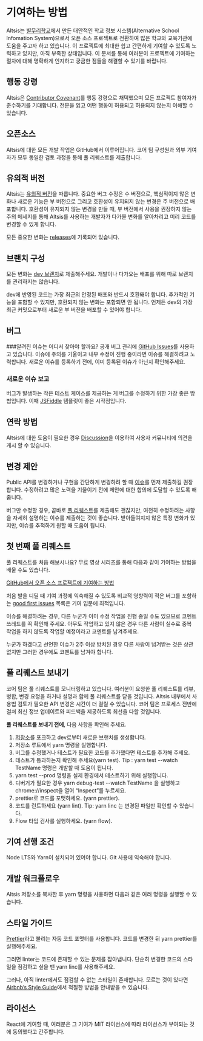 # 기여하는 방법
Altsis는 [별무리학교](http://bmrschool.net)에서 만든 대안적인 학교 정보 시스템(Alternative School Infomation System)으로서 오픈 소스 프로젝트로 전환하여 많은 학교와 교육기관에 도움을 주고자 하고 있습니다. 이 프로젝트에 최대한 쉽고 간편하게 기여할 수 있도록 노력하고 있지만, 아직 부족한 상태입니다. 이 문서를 통해 여러분이 프로젝트에 기여하는 절차에 대해 명확하게 인지하고 궁금한 점들을 해결할 수 있기를 바랍니다.

## 행동 강령
Altsis은 [Contributor Covenant](https://github.com/bmrdevteam/school-information-system/blob/document/CONTRIBUTOR_COVENANT.md)를 행동 강령으로 채택했으며 모든 프로젝트 참여자가 준수하기를 기대합니다. 전문을 읽고 어떤 행동이 허용되고 허용되지 않는지 이해할 수 있습니다.

## 오픈소스
Altsis에 대한 모든 개발 작업은 GitHub에서 이루어집니다. 코어 팀 구성원과 외부 기여자가 모두 동일한 검토 과정을 통해 풀 리퀘스트를 제출합니다.

## 유의적 버전
Altsis는 [유의적 버전](https://semver.org/lang/ko/)을 따릅니다. 중요한 버그 수정은 수 버전으로, 핵심적이지 않은 변화나 새로운 기능은 부 버전으로 그리고 호환성이 유지되지 않는 변경은 주 버전으로 배포합니다. 호환성이 유지되지 않는 변경을 만들 때, 부 버전에서 사용을 권장하지 않는 주의 메세지를 통해 Altsis를 사용하는 개발자가 다가올 변화를 알아차리고 미리 코드를 변경할 수 있게 합니다.

모든 중요한 변화는 [releases](https://github.com/bmrdevteam/school-information-system/releases)에 기록되어 있습니다.

## 브랜치 구성
모든 변화는 [dev 브랜치](https://github.com/bmrdevteam/school-information-system/tree/dev)로 제출해주세요. 개발이나 다가오는 배포를 위해 따로 브랜치를 관리하지는 않습니다.

dev에 반영된 코드는 가장 최근의 안정된 배포와 반드시 호환돼야 합니다. 추가적인 기능을 포함할 수 있지만, 호환되지 않는 변화는 포함되면 안 됩니다. 언제든 dev의 가장 최근 커밋으로부터 새로운 부 버전을 배포할 수 있어야 합니다.

## 버그
###알려진 이슈는 어디서 찾아야 할까요?
공개 버그 관리에 [GitHub Issues](https://github.com/bmrdevteam/school-information-system/issues)를 사용하고 있습니다. 이슈에 주의를 기울이고 내부 수정이 진행 중이라면 이슈를 해결하려고 노력합니다. 새로운 이슈를 등록하기 전에, 이미 등록된 이슈가 아닌지 확인해주세요.

### 새로운 이슈 보고
버그가 발생하는 작은 테스트 케이스를 제공하는 게 버그를 수정하기 위한 가장 좋은 방법입니다. 이때 [JSFiddle](https://jsfiddle.net/) 템플릿이 좋은 시작점입니다.

## 연락 방법
Altsis에 대한 도움이 필요한 경우 [Discussion](https://github.com/bmrdevteam/school-information-system/discussions)을 이용하여 사용자 커뮤니티에 의견을 게시 할 수 있습니다.

## 변경 제안
Public API를 변경하거나 구현을 간단하게 변경하려 할 때 [이슈](https://github.com/bmrdevteam/school-information-system/issues)를 먼저 제출하길 권장합니다. 수정하려고 많은 노력을 기울이기 전에 제안에 대한 합의에 도달할 수 있도록 해줍니다.

버그만 수정할 경우, 곧바로 [풀 리퀘스트](https://github.com/bmrdevteam/school-information-system/pulls)를 제출해도 괜찮지만, 여전히 수정하려는 사항을 자세히 설명하는 이슈를 제출하는 것이 좋습니다. 받아들여지지 않은 특정 변화가 있지만, 이슈를 추적하기 원할 때 도움이 됩니다.

## 첫 번째 풀 리퀘스트
풀 리퀘스트를 처음 해보시나요? 무료 영상 시리즈를 통해 다음과 같이 기여하는 방법을 배울 수도 있습니다.

[GitHub에서 오픈 소스 프로젝트에 기여하는 방법](https://egghead.io/courses/how-to-contribute-to-an-open-source-project-on-github)

처음 발을 디딜 때 기여 과정에 익숙해질 수 있도록 비교적 영향력이 적은 버그를 포함하는 [good first issues](https://github.com/facebook/react/issues?q=is:open+is:issue+label:%22good+first+issue%22) 목록은 기여 입문에 최적입니다.

이슈를 해결하려는 경우, 다른 누군가 이미 수정 작업을 진행 중일 수도 있으므로 코멘트 쓰레드를 꼭 확인해 주세요. 아무도 작업하고 있지 않은 경우 다른 사람이 실수로 중복 작업을 하지 않도록 작업할 예정이라고 코멘트를 남겨주세요.

누군가 하겠다고 선언한 이슈가 2주 이상 방치된 경우 다른 사람이 넘겨받는 것은 상관없지만 그러한 경우에도 코멘트를 남겨야 합니다.

## 풀 리퀘스트 보내기
코어 팀은 풀 리퀘스트를 모니터링하고 있습니다. 여러분이 요청한 풀 리퀘스트를 리뷰, 병합, 변경 요청을 하거나 설명과 함께 풀 리퀘스트를 닫을 것입니다. Altsis 내부에서 사용법 검토가 필요한 API 변경은 시간이 더 걸릴 수 있습니다. 코어 팀은 프로세스 전반에 걸쳐 최신 정보 업데이트와 피드백을 제공하도록 최선을 다할 것입니다.

**풀 리퀘스트를 보내기 전에**, 다음 사항을 확인해 주세요.

1. [저장소](https://github.com/bmrdevteam/school-information-system/tree/dev)를 포크하고 dev로부터 새로운 브랜치를 생성합니다.
2. 저장소 루트에서 yarn 명령을 실행합니다.
3. 버그를 수정했거나 테스트가 필요한 코드를 추가했다면 테스트를 추가해 주세요.
4. 테스트가 통과하는지 확인해 주세요(yarn test). Tip : yarn test --watch TestName 명령은 개발할 때 도움이 됩니다.
5. yarn test --prod 명령을 실제 환경에서 테스트하기 위해 실행합니다.
6. 디버거가 필요한 경우 yarn debug-test --watch TestName 을 실행하고 chrome://inspect을 열어 “Inspect”를 누르세요.
7. prettier로 코드를 포맷하세요. (yarn prettier).
8. 코드를 린트하세요 (yarn lint). Tip: yarn linc 는 변경된 파일만 확인할 수 있습니다.
9. Flow 타입 검사를 실행하세요. (yarn flow).

## 기여 선행 조건
Node LTS와 Yarn이 설치되어 있어야 합니다.
Git 사용에 익숙해야 합니다.

## 개발 워크플로우
Altsis 저장소를 복사한 후 yarn 명령을 사용하면 다음과 같은 여러 명령을 실행할 수 있습니다.

## 스타일 가이드
[Prettier](https://prettier.io/)라고 불리는 자동 코드 포맷터를 사용합니다. 코드를 변경한 뒤 yarn prettier를 실행해주세요.

그러면 linter는 코드에 존재할 수 있는 문제를 잡아냅니다. 단순히 변경한 코드의 스타일을 점검하고 싶을 땐 yarn linc를 사용해주세요.

그러나, 아직 linter에서도 점검할 수 없는 스타일이 존재합니다. 모르는 것이 있다면 [Airbnb’s Style Guide](https://github.com/airbnb/javascript)에서 적절한 방법을 안내받을 수 있습니다.

## 라이선스
React에 기여할 때, 여러분은 그 기여가 MIT 라이선스에 따라 라이선스가 부여되는 것에 동의했다고 간주합니다.
